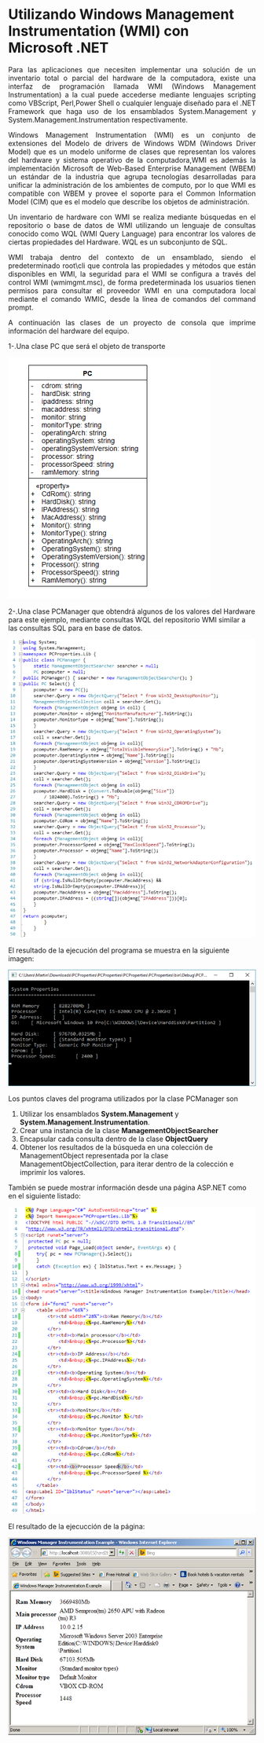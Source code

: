 # Utilizando Windows Management Instrumentation (WMI) con Microsoft .NET
<p align="justify">
Para las aplicaciones que necesiten implementar una solución de un inventario total o parcial del hardware de la computadora, existe una interfaz de programación llamada WMI (Windows Management Instrumentation) a la cual puede accederse mediante lenguajes scripting como VBScript, Perl,Power Shell o cualquier lenguaje diseñado para el .NET Framework que haga uso de los ensamblados System.Management y System.Management.Instrumentation respectivamente.
</p>
<p align="justify">
Windows Management Instrumentation (WMI) es un conjunto de extensiones del Modelo de drivers de Windows WDM (Windows Driver Model) que es un modelo uniforme de clases que representan los valores del hardware y sistema operativo de la computadora,WMI es además la implementación Microsoft de Web-Based Enterprise Management (WBEM) un estándar de la industria que agrupa tecnologías desarrolladas para unificar la administración de los ambientes de computo, por lo que WMI es compatible con WBEM y provee el soporte para el Common Information Model (CIM) que es el modelo que describe los objetos de administración.
</p>
<p align="justify">
Un inventario de hardware con WMI se realiza mediante búsquedas en el repositorio o base de datos de WMI utilizando un lenguaje de consultas conocido como WQL (WMI Query Language) para encontrar los valores de ciertas propiedades del Hardware. WQL es un subconjunto de SQL.
</p>
<p align="justify">
WMI trabaja dentro del contexto de un ensamblado, siendo el predeterminado root\cli que controla las propiedades y métodos que están disponibles en WMI, la seguridad para el WMI se configura a través del control WMI (wmimgmt.msc), de forma predeterminada los usuarios tienen permisos para consultar el proveedor WMI en una computadora local mediante el comando WMIC, desde la línea de comandos del command prompt.
</p>
<p align="justify">
A continuación las clases de un proyecto de consola que imprime información del hardware del equipo.
</p>
<p>
1-.Una clase PC que será el objeto de transporte
</p>
<img src="images/classPc.png"/>
<p>
2-.Una clase PCManager que obtendrá algunos de los valores del Hardware para este ejemplo, mediante consultas WQL del repositorio WMI similar a las consultas SQL para en base de datos.
</p>
<img src="images/PCManagerSource.png"/>
<p>
El resultado de la ejecución del programa se muestra en la siguiente imagen:
</p>
<img src="images/fig1.png"/>
<p>
Los puntos claves del programa utilizados por la clase PCManager son
<ol>
<li>Utilizar los ensamblados <b>System.Management</b> y <b>System.Management.Instrumentation</b>.</li>
<li>Crear una instancia de la clase <b>ManagementObjectSearcher</b></li>
<li>Encapsular cada consulta dentro de la clase <b>ObjectQuery</b></li>
<li>Obtener los resultados de la búsqueda en una colección de ManagementObject representada por la clase ManagementObjectCollection, para iterar dentro de la colección e imprimir los valores.</i>
</ol>
</p>
<p>
También se puede mostrar información desde una página ASP.NET como en el siguiente listado:
</p>
<img src="images/PCPropASPCode.png"/>
<p>
El resultado de la ejecucción de la página:
</p>
<img src="images/fig2.png"/>
